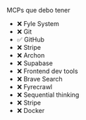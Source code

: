 MCPs que debo tener	


* ❌ Fyle System
* ❌ Git
* ✅ GitHub
* ❌ Stripe
* ❌ Archon
* ❌ Supabase
* ❌ Frontend dev tools
* ❌ Brave Search
* ❌ Fyrecrawl
* ❌ Sequential thinking
* ❌ Stripe
* ❌ Docker
